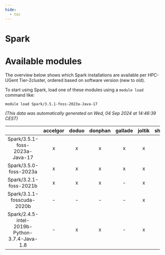 ```yaml
---
hide:
  - toc
---
```


Spark
=====

# Available modules


The overview below shows which Spark installations are available per HPC-UGent Tier-2cluster, ordered based on software version (new to old).

To start using Spark, load one of these modules using a `module load` command like:

```shell
module load Spark/3.5.1-foss-2023a-Java-17
```

*(This data was automatically generated on Wed, 04 Sep 2024 at 14:46:39 CEST)*  

| |accelgor|doduo|donphan|gallade|joltik|shinx|skitty|
| :---: | :---: | :---: | :---: | :---: | :---: | :---: | :---: |
|Spark/3.5.1-foss-2023a-Java-17|x|x|x|x|x|-|x|
|Spark/3.5.0-foss-2023a|x|x|x|x|x|-|x|
|Spark/3.2.1-foss-2021b|x|x|x|-|x|-|x|
|Spark/3.1.1-fosscuda-2020b|-|-|-|-|x|-|-|
|Spark/2.4.5-intel-2019b-Python-3.7.4-Java-1.8|-|x|x|-|x|-|-|
